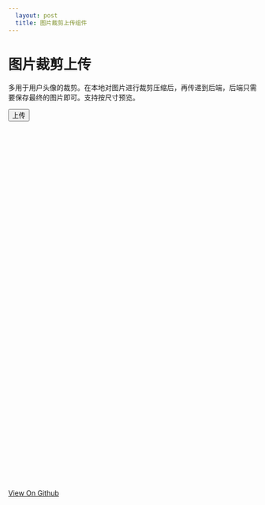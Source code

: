 ```yaml
---
  layout: post
  title: 图片裁剪上传组件
---
```


# 图片裁剪上传

多用于用户头像的裁剪。在本地对图片进行裁剪压缩后，再传递到后端，后端只需要保存最终的图片即可。支持按尺寸预览。

<style>
    #avg {z-index:999;position:absolute;top:5px;left:5px;font-size:12px;color:#000;}
}
</style>


<button onclick="imageCliper.submit();">上传</button>

<div id="headImage" style="width:730px;height:730px;margin-left: 10px;">

</div>

<script src="/resource/2015/headimagecliper/headImageCliper.js"></script>
<script>
    window.onload = function(){

        var container = document.getElementById('headImage');
        window.imageCliper = new HeadImageCliper({
            container: container, //上传界面的容器，原生dom
            flashUrl: '/resource/2015/headimagecliper/headImageCliper.swf?v=0527', //上传flash的地址,加上版本号，防止flash被缓存
            width: container.clientWidth, //flash的宽度
            height: container.clientHeight, //flash的高度
            uploadUrl: '/resource/2015/headimagecliper/upload.php', //上传路径
            file: 'file', //上传的字段名，默认为file
            isPreview: true, //是否显示预览图
            previewSize: '180|100|50', //预览图尺寸。'200|100'代表显示200*200和100*100的预览图。注意预览图的尺寸如果过大，可能会超出flash的可视范围，此时应该设置不显示预览图或者增大flash的宽高度
            resourceUrl: '/resource/2015/headimagecliper/' //flash包含的按钮、光标等静态文件的放置路径
        });

        imageCliper.bind("complete",function(evt, response){
            alert('上传成功，请查看console');
            console.log('jsjsjsjsjsjsjsjsjsjsjsjsjsjsjs**********complete', response);
        });

        imageCliper.bind("error",function(evt, response){
            console.log('jsjsjsjsjsjsjsjsjsjsjsjsjsjsjs**********error', response);
        });

        //imageCliper.setImageSrc('http://127.0.0.1/imageCliper/demo/img_1432626207571.jpg'); 设置默认图片地址

    }
</script>

<footer>
    <a href="https://github.com/libmw/headImageCliper">View On Github</a>
</footer>